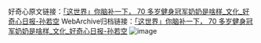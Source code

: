 好奇心原文链接：[「这世界」你脑补一下， 70 多岁健身冠军奶奶是啥样_文化_好奇心日报-孙若空](https://www.qdaily.com/articles/4004.html)
WebArchive归档链接：[「这世界」你脑补一下， 70 多岁健身冠军奶奶是啥样_文化_好奇心日报-孙若空](http://web.archive.org/web/20190623153410/https://www.qdaily.com/articles/4004.html)
![image](http://ww3.sinaimg.cn/large/007d5XDply1g3vds4fzydj30u02rxb29)
